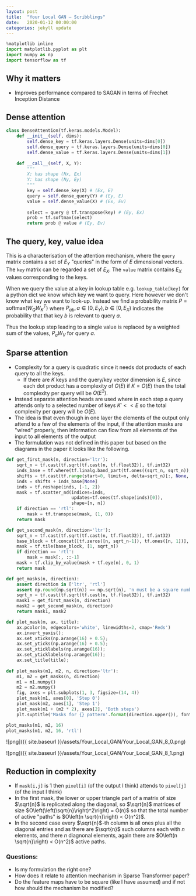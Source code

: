 ```yaml
---
layout: post
title:  "Your Local GAN — Scribblings"
date:   2020-01-12 00:00:00
categories: jekyll update
---
```


```python
%matplotlib inline
import matplotlib.pyplot as plt
import numpy as np
import tensorflow as tf
```

## Why it matters
- Improves performance compared to SAGAN in terms of Frechet Inception Distance 

## Dense attention


```python
class DenseAttention(tf.keras.models.Model):
    def __init__(self, dims):
        self.dense_key = tf.keras.layers.Dense(units=dims[0])
        self.dense_query = tf.keras.layers.Dense(units=dims[0])
        self.dense_value = tf.keras.layers.Dense(units=dims[1])
        
    def __call__(self, X, Y):
        """
        X: has shape (Nx, Ex)
        Y: has shape (Ny, Ey)
        """
        key = self.dense_key(X) # (Ex, E)
        query = self.dense_query(Y) # (Ey, E)
        value = self.dense_value(X) # (Ex, Ev)
        
        select = query @ tf.transpose(key) # (Ey, Ex)
        prob = tf.softmax(select)
        return prob @ value # (Ey, Ev)
```

## The query, key, value idea

This is a characterisation of the attention mechanism, where the `query` matrix contains a set of $E_Y$ "queries" in the form of $E$ dimensional vectors. The `key` matrix can be regarded a set of $E_X$. The `value` matrix contains $E_X$ values corresponding to the keys. 

When we query the value at a key in lookup table e.g. `lookup_table[key]` for a python dict we know which key we want to query. Here however we don't know what key we want to look-up. Instead we find a probability matrix $P = \text{softmax}(W_QW_K^T)$ where $P_{ab}, a \in [0, E_Y), b \in [0, E_X)$ indicates the probability that that key $b$ is relevant to query $a$.

Thus the lookup step leading to a single value is replaced by a weighted sum of the values, $P_aW_V$ for query $a$.

## Sparse attention

- Complexity for a query is quadratic since it needs dot products of each query to all the keys.
    - If there are $K$ keys and the query/key vector dimension is $E$, since each dot product has a complexity of $O(E)$ if $K = O(E)$ then the total complexity per query will be $O(E^2)$. 
- Instead separate attention heads are used where in each step a query attends only to a selected number of keys $K'<< E$ so the total complexity per query will be $O(E)$.
- The idea is that even though in one layer the elements of the output only attend to a few of the elements of the input, if the attention masks are "wired" properly, then information can flow from all elements of the input to all elements of the output 
- The formulation was not defined in this paper but based on the diagrams in the paper it looks like the following.



```python
def get_first_mask(n, direction='ltr'):
    sqrt_n = tf.cast(tf.sqrt(tf.cast(n, tf.float32)), tf.int32)
    inds_base = tf.where(tf.linalg.band_part(tf.ones((sqrt_n, sqrt_n)), -1, 0))
    shifts = tf.cast(tf.range(start=0, limit=n, delta=sqrt_n)[:, None, None], inds_base.dtype)
    inds = shifts + inds_base[None]
    inds = tf.reshape(inds, [-1, 2])
    mask = tf.scatter_nd(indices=inds,
                         updates=tf.ones(tf.shape(inds)[0]), 
                         shape=[n, n])
    if direction == 'rtl':
        mask = tf.transpose(mask, (1, 0))
    return mask

def get_second_mask(n, direction='ltr'):
    sqrt_n = tf.cast(tf.sqrt(tf.cast(n, tf.float32)), tf.int32)
    base_block = tf.concat([tf.zeros([n, sqrt_n-1]), tf.ones([n, 1])], axis=-1)
    mask = tf.tile(base_block, [1, sqrt_n])
    if direction == 'rtl':
        mask = mask[:, ::-1]
    mask = tf.clip_by_value(mask + tf.eye(n), 0, 1)
    return mask

def get_masks(n, direction):
    assert direction in ['ltr', 'rtl']
    assert np.round(np.sqrt(n)) == np.sqrt(n), 'n must be a square number but is {}'.format(n)
    sqrt_n = tf.cast(tf.sqrt(tf.cast(n, tf.float32)), tf.int32)
    mask1 = get_first_mask(n, direction)
    mask2 = get_second_mask(n, direction)
    return mask1, mask2
```


```python
def plot_mask(m, ax, title):
    ax.pcolor(m, edgecolors='white', linewidths=2, cmap='Reds')
    ax.invert_yaxis();
    ax.set_xticks(np.arange(16) + 0.5);
    ax.set_yticks(np.arange(16) + 0.5);
    ax.set_xticklabels(np.arange(16));
    ax.set_yticklabels(np.arange(16));
    ax.set_title(title);
    
def plot_masks(m1, m2, n, direction='ltr'):
    m1, m2 = get_masks(n, direction)
    m1 = m1.numpy()
    m2 = m2.numpy()
    fig, axes = plt.subplots(1, 3, figsize=(14, 4))
    plot_mask(m1, axes[0], 'Step 0')
    plot_mask(m2, axes[1], 'Step 1')
    plot_mask(m1 + (m2 * 2), axes[2], 'Both steps')
    plt.suptitle('Masks for {} pattern'.format(direction.upper()), fontsize=16, fontweight='bold')
```


```python
plot_masks(m1, m2, 16)
plot_masks(m1, m2, 16, 'rtl')
```


![png]({{ site.baseurl }}/assets/Your_Local_GAN/Your_Local_GAN_8_0.png)



![png]({{ site.baseurl }}/assets/Your_Local_GAN/Your_Local_GAN_8_1.png)


## Reduction in complexity
- If `mask[i,j]` is 1 then `pixel[i]` (of the output I think) attends to `pixel[j]` (of the input I think) 
- In the first mask, the lower or upper triangle part of a matrix of size $\sqrt{n}$ is replicated along the diagonal, so $\sqrt{n}$ matrices of size $O\left(\left(\sqrt{n}\right)^2\right) = O(n)$ so that the total number of active "paths" is $O\left(n \sqrt{n}\right) < O(n^2)$.
- In the second case every $\sqrt{n}$-th column is all ones plus all the diagonal entries and as there are $\sqrt{n}$ such columns each with $n$ elements, and there $n$ diagnonal elements, again there are $O\left(n \sqrt{n}\right) < O(n^2)$ active paths.

### Questions:
- Is my formulation the right one?
- How does it relate to attention mechanism in Sparse Transformer paper?
- Do the feature maps have to be square (like I have assumed) and if not how should the mechanism be modified?
